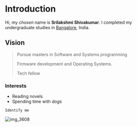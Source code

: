 # Introduction

Hi, my *chosen* name is **Srilakshmi Shivakumar**. I completed my undergraduate studies in <span style="color:blue">[Bangalore](https://en.wikipedia.org/wiki/Bangalore)</span>, India.

## Vision

> Pursue masters in Software and Systems programming
>
> Firmware development and Operating Systems.
>
> Tech fellow

### Interests
  - Reading novels
  - Spending time with _*dogs*_
  

~~~~
Identify me
~~~~
![img_3608](https://user-images.githubusercontent.com/35706182/46250601-b3274f80-c3f2-11e8-9249-352d30b3f57a.JPG)



